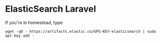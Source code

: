 ElasticSearch Laravel
=====================

If you're in homestead, type
```
wget -q0 - https://artifacts.elastic.co/GPG-KEY-elasticsearch | sudo apt-key add -
```
